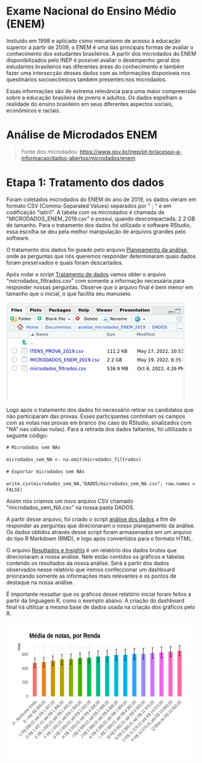 # Exame Nacional do Ensino Médio (ENEM)
Instiuído em 1998 e aplicado como mecanismo de acesso à educação superior a partir de 2009, o ENEM é uma das principais formas de avaliar o conhecimento dos estudantes brasileiros. A partir dos microdados do ENEM disponibilizados pelo INEP é possível avaliar o desempenho geral dos estudantes brasileiros nas diferentes áreas do conhecimento e também fazer uma intersecção desses dados com as informações disponíveis nos questinários socioecômicos também presentes nos microdados.

Essas informações são de extrema relevância para uma maior compreensão sobre a educação brasileira de jovens e adultos. Os dados espelham a realidade do ensino brasileiro em seus diferentes aspectos sociais, econômicos e raciais. 

# Análise de Microdados ENEM
> Fonte dos microdados: https://www.gov.br/inep/pt-br/acesso-a-informacao/dados-abertos/microdados/enem

# Etapa 1: Tratamento dos dados
Foram coletados microdados do ENEM do ano de 2019, os dados vieram em formato CSV (Comma-Separated Values) separados por " ; " e em codificação "latin1". A tabela com os microdados é chamada de "MICRODADOS_ENEM_2019.csv" e possui, quando descompactada, 2.2 GB de tamanho. Para o tratamento dos dados foi utilizado o software RStudio, essa escolha se deu pela melhor manipulação de arquivos grandes pelo software. 

O tratamento dos dados foi guiado pelo arquivo [Planejamento da análise](https://github.com/gabrielvpina/analise_microdados_ENEM_2019/blob/main/Planejamento_da_analise.md), onde as perguntas que nós queremos responder determinaram quais dados foram preservados e quais foram descartados.

Após rodar o script [Tratamento de dados](https://github.com/gabrielvpina/analise_microdados_ENEM_2019/blob/main/tratamento_de_dados.R) vamos obter o arquivo "microdados_filtrados.csv" com somente a informação necessária para responder nossas perguntas. Observe que o arquivo final é bem menor em tamanho que o inicial, o que facilita seu manuseio.

![plot](imagens/tamanho_microdados.png)

Logo após o tratamento dos dados foi necessário retirar os candidatos que não participaram das provas. Esses participantes continham os campos com as notas nas provas em branco (no caso do RStudio, sinalizados com "NA" nas células nulas). Para a retirada dos dados faltantes, foi ultilizado o seguinte código:


```
# Microdados sem NAs

microdados_sem_NA <- na.omit(microdados_filtrados)

# Exportar microdados sem NAs 

write.csv(microdados_sem_NA,"DADOS/microdados_sem_NA.csv", row.names = FALSE)

```

Assim nós criamos um novo arquivo CSV chamado "microdados_sem_NA.csv" na nossa pasta DADOS.

A partir desse arquivo, foi criado o script [análise dos dados](https://github.com/gabrielvpina/analise_microdados_ENEM_2019/blob/main/analise_dos_dados.R) a fim de responder as perguntas que direcionaram o nosso planejamento da análise. Os dados obtidos através desse script foram armazenados em um arquivo do tipo R Markdown (RMD), e logo após convertidos para o formato HTML. 

O arquivo [Resultados e Insights](https://github.com/gabrielvpina/analise_microdados_ENEM_2019/blob/main/Resultados-e-Insights.html) é um relatório dos dados brutos que direcionaram a nossa análise. Nele estão contidos os gráficos e tabelas contendo os resultados da nossa análise. Será a partir dos dados observados nesse relatório que iremos confeccionar um dashboard priorizando somente as informações mais relevantes e os pontos de destaque na nossa análise.

É importante ressaltar que os gráficos desse relatório inicial foram feitos a partir da linguagem R, como o exemplo abaixo. A criação do dashboard final irá ultilizar a mesma base de dados usada na criação dos gráficos pelo R.

![plot](imagens/notas_renda)







